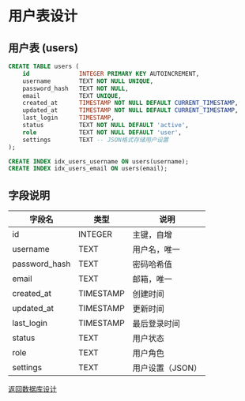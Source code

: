 # 用户表设计

## 用户表 (users)

```sql
CREATE TABLE users (
    id              INTEGER PRIMARY KEY AUTOINCREMENT,
    username        TEXT NOT NULL UNIQUE,
    password_hash   TEXT NOT NULL,
    email           TEXT UNIQUE,
    created_at      TIMESTAMP NOT NULL DEFAULT CURRENT_TIMESTAMP,
    updated_at      TIMESTAMP NOT NULL DEFAULT CURRENT_TIMESTAMP,
    last_login      TIMESTAMP,
    status          TEXT NOT NULL DEFAULT 'active',
    role            TEXT NOT NULL DEFAULT 'user',
    settings        TEXT -- JSON格式存储用户设置
);

CREATE INDEX idx_users_username ON users(username);
CREATE INDEX idx_users_email ON users(email);
```

## 字段说明

| 字段名 | 类型 | 说明 |
|--------|------|------|
| id | INTEGER | 主键，自增 |
| username | TEXT | 用户名，唯一 |
| password_hash | TEXT | 密码哈希值 |
| email | TEXT | 邮箱，唯一 |
| created_at | TIMESTAMP | 创建时间 |
| updated_at | TIMESTAMP | 更新时间 |
| last_login | TIMESTAMP | 最后登录时间 |
| status | TEXT | 用户状态 |
| role | TEXT | 用户角色 |
| settings | TEXT | 用户设置（JSON） |

[返回数据库设计](../DATABASE_DESIGN.md)
